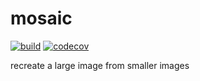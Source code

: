 # mosaic

[![build](https://github.com/wilmol/mosaic/workflows/build/badge.svg?event=push)](https://github.com/wilmol/mosaic/actions?query=workflow%3Abuild)
[![codecov](https://codecov.io/gh/wilmol/mosaic/branch/master/graph/badge.svg)](https://codecov.io/gh/wilmol/mosaic)

recreate a large image from smaller images
